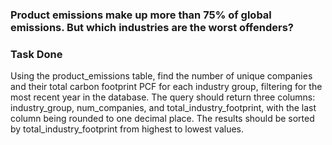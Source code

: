 ### Product emissions make up more than 75% of global emissions. But which industries are the worst offenders?

### Task Done
Using the product_emissions table, find the number of unique companies and their total carbon footprint PCF for each industry group, filtering for the most recent year in the database. The query should return three columns: industry_group, num_companies, and total_industry_footprint, with the last column being rounded to one decimal place. The results should be sorted by total_industry_footprint from highest to lowest values.

